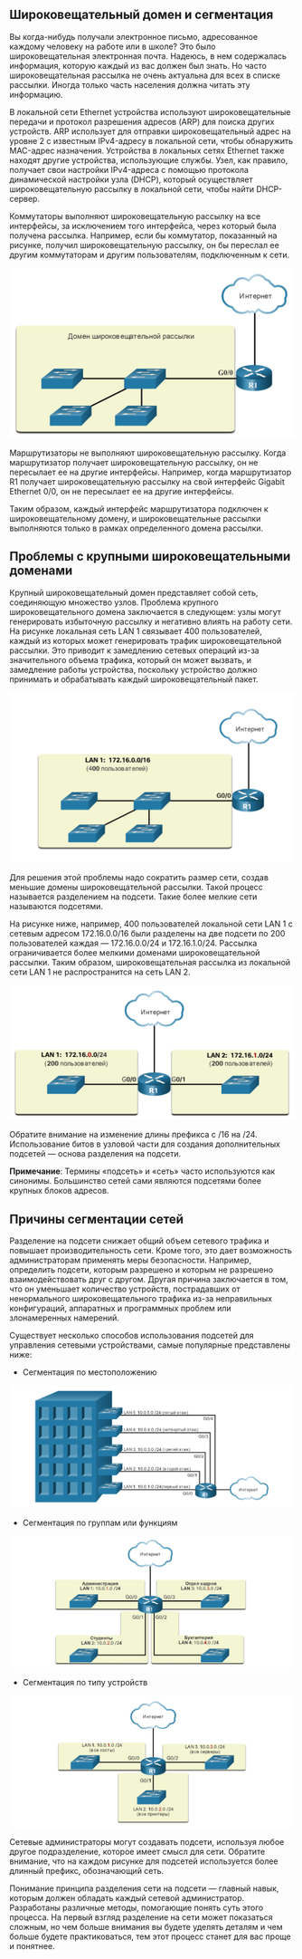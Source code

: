 <!-- verified: agorbachev 03.05.2022 -->

<!-- 11.4.1 -->
##  Широковещательный домен и сегментация

Вы когда-нибудь получали электронное письмо, адресованное каждому человеку на работе или в школе? Это было широковещательная электронная почта. Надеюсь, в нем содержалась информация, которую каждый из вас должен был знать. Но часто широковещательная рассылка не очень актуальна для всех в списке рассылки. Иногда только часть населения должна читать эту информацию.

В локальной сети Ethernet устройства используют широковещательные передачи и протокол разрешения адресов (ARP) для поиска других устройств. ARP использует для отправки широковещательный адрес на уровне 2 с известным IPv4-адресу в локальной сети, чтобы обнаружить  MAC-адрес назначения. Устройства в локальных сетях Ethernet также находят другие устройства, использующие службы.  Узел, как правило, получает свои настройки IPv4-адреса с помощью протокола динамической настройки узла (DHCP), который осуществляет широковещательную рассылку в локальной сети, чтобы найти DHCP-сервер.

Коммутаторы выполняют широковещательную рассылку на все интерфейсы, за исключением того интерфейса, через который была получена рассылка. Например, если бы коммутатор, показанный на рисунке, получил широковещательную рассылку, он бы переслал ее другим коммутаторам и другим пользователям, подключенным к сети.

![](./assets/11.4.1.png)


Маршрутизаторы не выполняют широковещательную рассылку. Когда маршрутизатор получает широковещательную рассылку, он не пересылает ее на другие интерфейсы. Например, когда маршрутизатор R1 получает широковещательную рассылку на свой интерфейс Gigabit Ethernet 0/0, он не пересылает ее на другие интерфейсы.

Таким образом, каждый интерфейс маршрутизатора подключен к широковещательному домену, и широковещательные рассылки выполняются только в рамках определенного домена рассылки.

<!-- 11.4.2 -->
## Проблемы с крупными широковещательными доменами

Крупный широковещательный домен представляет собой сеть, соединяющую множество узлов. Проблема крупного широковещательного домена заключается в следующем: узлы могут генерировать избыточную рассылку и негативно влиять на работу сети. На рисунке локальная сеть LAN 1 связывает 400 пользователей, каждый из которых может генерировать трафик широковещательной рассылки. Это приводит к замедлению сетевых операций из-за значительного объема трафика, который он может вызвать, и замедление работы устройства, поскольку устройство должно принимать и обрабатывать каждый широковещательный пакет.

![](./assets/11.4.2-1.png)


Для решения этой проблемы надо сократить размер сети, создав меньшие домены широковещательной рассылки. Такой процесс называется разделением на подсети. Такие более мелкие сети называются подсетями.

На рисунке ниже, например, 400 пользователей локальной сети LAN 1 с сетевым адресом 172.16.0.0/16 были разделены на две подсети по 200 пользователей каждая — 172.16.0.0/24 и 172.16.1.0/24. Рассылка ограничивается более мелкими доменами широковещательной рассылки. Таким образом, широковещательная рассылка из локальной сети LAN 1 не распространится на сеть LAN 2.

![](./assets/11.4.2-2.png)


Обратите внимание на изменение длины префикса с /16 на /24. Использование битов в узловой части для создания дополнительных подсетей — основа разделения на подсети.

**Примечание**: Термины «подсеть» и «сеть» часто используются как синонимы. Большинство сетей сами являются подсетями более крупных блоков адресов.

<!-- 11.4.3 -->
## Причины сегментации сетей

Разделение на подсети снижает общий объем сетевого трафика и повышает производительность сети. Кроме того, это дает возможность администраторам применять меры безопасности. Например, определить подсети, которым разрешено и которым не разрешено взаимодействовать друг с другом. Другая причина заключается в том, что он уменьшает количество устройств, пострадавших от ненормального широковещательного трафика из-за неправильных конфигураций, аппаратных и программных проблем или злонамеренных намерений.

Существует несколько способов использования подсетей для управления сетевыми устройствами, самые популярные представлены ниже:

* Сегментация по местоположению

![](./assets/11.4.3-1.png)


* Сегментация по группам или функциям

![](./assets/11.4.3-2.png)


* Сегментация по типу устройств

![](./assets/11.4.3-3.png)


Сетевые администраторы могут создавать подсети, используя любое другое подразделение, которое имеет смысл для сети. Обратите внимание, что на каждом рисунке для подсетей используется более длинный префикс, обозначающий сеть.

Понимание принципа разделения сети на подсети — главный навык, которым должен обладать каждый сетевой администратор. Разработаны различные методы, помогающие понять суть этого процесса. На первый взгляд разделение на сети может показаться сложным, но чем больше внимания вы будете уделять деталям и чем больше будете практиковаться, тем этот процесс станет для вас проще и понятнее.

<!-- 11.4.4 -->
<!-- quiz -->

